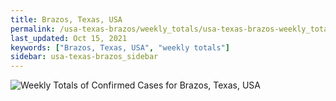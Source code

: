 ```yaml
---
title: Brazos, Texas, USA
permalink: /usa-texas-brazos/weekly_totals/usa-texas-brazos-weekly_totals.html
last_updated: Oct 15, 2021
keywords: ["Brazos, Texas, USA", "weekly totals"]
sidebar: usa-texas-brazos_sidebar
---
```


![Weekly Totals of Confirmed Cases for Brazos, Texas, USA](/covid_tracker/images/graphs/usa-texas-brazos-weekly_totals_graph.png)
